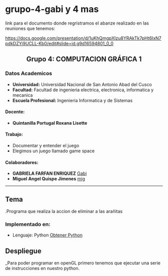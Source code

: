 # grupo-4-gabi y 4 mas

link para el documento donde regristramos el abanze realizado en las reuniones que tenemos:

https://docs.google.com/presentation/d/1uKhQmgpXIzu8YRAkTk7pHt6IxN7pdkDZYi9UCLL-Kb0/edit#slide=id.g9d16594801_0_0
## **<center>Grupo 4: COMPUTACION GRÁFICA 1</center>**
### Datos Academicos

- **Universidad:** Universidad Nacional de San Antonio Abad del Cusco
- **Facultad:** Facultad de ingenieria electrica, electronica, informatica y mecanica
- **Escuela Profesional:** Ingenieria Informatica y de Sistemas
#### Docente:
- **Quintanilla Portugal Roxana Lisette**
#### Trabajo:
- Documentar y entender el juego
- Elegimos un juego llamado game space
#### Colaboradores:
- **GABRIELA FARFAN ENRIQUEZ** [Gabi](https://github.com/gabrielafarfan1)
- **Miguel Angel Quispe Jimenes** [mig](https://github.com/miguel789123/grupo-4-team-gabi "mig")
---
## Tema

.Programa que realiza la accion de eliminar a las arañitas

### Implementado en:
- Lenguaje:  Python
[Obtener Python](https://www.python.org/downloads/)

## Despliegue 
_Para poder programar en openGL primero tenemos que ejecutar una serie de instrucciones en nuestro python.
